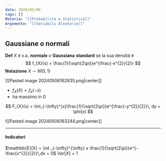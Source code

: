 ```yaml
---
date: 2024/05/06
tags: []
Materia: "[[Probabilità e Statistica]]"
Argomento: "[[Variabili Aleatorie]]"
---
```

## Gaussiane o normali
**Def** $X$  è v.a. **normale** o **Gaussiana** **standard** se la sua densità è
$$
f_{X}(x) = \frac{1}{\sqrt{2\pi}}e^{\frac{-x^{2}}{2}}
$$
**Notazione** $X \sim N(0,1)$

![[Pasted image 20240506162835.png|center]]

- $f_{X}(X) = f_{X}(-x)$
- ha massimo in 0

$$
F_{X}(x) = \int_{-\infty}^{x}\frac{1}{\sqrt{2\pi}}e^{\frac{-y^{2}}{2}}\, dy = \phi(x)
$$

![[Pasted image 20240506163244.png|center]]

---
#### Indicatori
$\mathbb{E}[X] = \int _{-\infty}^{\infty} x \frac{1}{\sqrt{2\pi}}e^{-\frac{x^{2}}{2}}\,dx = 0$
$Var[X]= 1$
